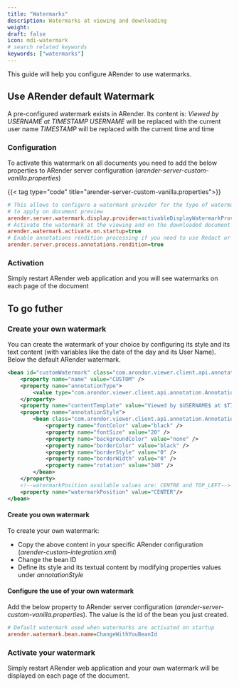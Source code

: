 ```yaml
---
title: "Watermarks"
description: Watermarks at viewing and downloading 
weight:
draft: false
icon: mdi-watermark
# search related keywords
keywords: ["watermarks"]
---
```


This guide will help you configure ARender to use watermarks.

## Use ARender default Watermark

A pre-configured watermark exists in ARender. Its content is: *Viewed by $USERNAME$ at $TIMESTAMP$*
$USERNAME$ will be replaced with the current user name
$TIMESTAMP$ will be replaced with the current time and time

### Configuration

To activate this watermark on all documents you need to add the below properties to ARender server configuration (*arender-server-custom-vanilla.properties*)

{{< tag type="code" title="arender-server-custom-vanilla.properties">}}

```cfg
# This allows to configure a watermark provider for the type of watermark
# to apply on document preview
arender.server.watermark.display.provider=activableDisplayWatermarkProvider
# Activate the watermark at the viewing and on the downloaded document
arender.watermark.activate.on.startup=true
# Enable annotations rendition processing if you need to use Redact or Watermark. Can have an impact on performances if the annotations take time to be fetched.
arender.server.process.annotations.rendition=true
```


### Activation

Simply restart ARender web application and you will see watermarks on each page of the document

## To go futher

### Create your own watermark

You can create the watermark of your choice by configuring its style and its text content (with variables like the date of the day and its User Name).
Below the default ARender watermark.

```xml
<bean id="customWatermark" class="com.arondor.viewer.client.api.annotation.templates.AnnotationTemplate">
    <property name="name" value="CUSTOM" />
    <property name="annotationType">
        <value type="com.arondor.viewer.client.api.annotation.Annotation$AnnotationType">Stamp</value>
    </property>
    <property name="contentTemplate" value="Viewed by $USERNAME$ at $TIMESTAMP$" />
    <property name="annotationStyle">
        <bean class="com.arondor.viewer.client.api.annotation.AnnotationStyle">
            <property name="fontColor" value="black" />
            <property name="fontSize" value="20" />
            <property name="backgroundColor" value="none" />
            <property name="borderColor" value="black" />
            <property name="borderStyle" value="0" />
            <property name="borderWidth" value="0" />
            <property name="rotation" value="340" />
        </bean>
    </property>
    <!--watermarkPosition available values are: CENTRE and TOP_LEFT-->
    <property name="watermarkPosition" value="CENTER"/>
</bean>
```

#### Create you own watermark

To create your own watermark:

- Copy the above content in your specific ARender configuration (*arender-custom-integration.xml*)
- Change the bean ID
- Define its style and its textual content by modifying properties values under *annotationStyle*

#### Configure the use of your own watermark

Add the below property to ARender server configuration (*arender-server-custom-vanilla.properties*).
The value is the id of the bean you just created.

```cfg
# Default watermark used when watermarks are activated on startup
arender.watermark.bean.name=ChangeWithYouBeanId
```


### Activate your watermark

Simply restart ARender web application and your own watermark will be displayed on each page of the document.
